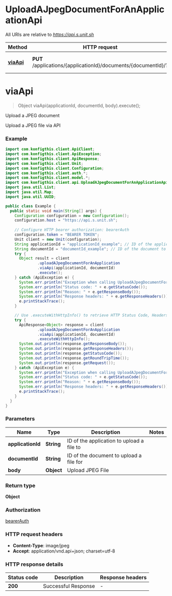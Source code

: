 # UploadAJpegDocumentForAnApplicationApi

All URIs are relative to *https://api.s.unit.sh*

| Method | HTTP request | Description |
|------------- | ------------- | -------------|
| [**viaApi**](UploadAJpegDocumentForAnApplicationApi.md#viaApi) | **PUT** /applications/{applicationId}/documents/{documentId}/? | Upload a JPEG document |


<a name="viaApi"></a>
# **viaApi**
> Object viaApi(applicationId, documentId, body).execute();

Upload a JPEG document

Upload a JPEG file via API 

### Example
```java
import com.konfigthis.client.ApiClient;
import com.konfigthis.client.ApiException;
import com.konfigthis.client.ApiResponse;
import com.konfigthis.client.Unit;
import com.konfigthis.client.Configuration;
import com.konfigthis.client.auth.*;
import com.konfigthis.client.model.*;
import com.konfigthis.client.api.UploadAJpegDocumentForAnApplicationApi;
import java.util.List;
import java.util.Map;
import java.util.UUID;

public class Example {
  public static void main(String[] args) {
    Configuration configuration = new Configuration();
    configuration.host = "https://api.s.unit.sh";
    
    // Configure HTTP bearer authorization: bearerAuth
    configuration.token = "BEARER TOKEN";
    Unit client = new Unit(configuration);
    String applicationId = "applicationId_example"; // ID of the application to upload a file to
    String documentId = "documentId_example"; // ID of the document to upload a file for
    try {
      Object result = client
              .uploadAJpegDocumentForAnApplication
              .viaApi(applicationId, documentId)
              .execute();
    } catch (ApiException e) {
      System.err.println("Exception when calling UploadAJpegDocumentForAnApplicationApi#viaApi");
      System.err.println("Status code: " + e.getStatusCode());
      System.err.println("Reason: " + e.getResponseBody());
      System.err.println("Response headers: " + e.getResponseHeaders());
      e.printStackTrace();
    }

    // Use .executeWithHttpInfo() to retrieve HTTP Status Code, Headers and Request
    try {
      ApiResponse<Object> response = client
              .uploadAJpegDocumentForAnApplication
              .viaApi(applicationId, documentId)
              .executeWithHttpInfo();
      System.out.println(response.getResponseBody());
      System.out.println(response.getResponseHeaders());
      System.out.println(response.getStatusCode());
      System.out.println(response.getRoundTripTime());
      System.out.println(response.getRequest());
    } catch (ApiException e) {
      System.err.println("Exception when calling UploadAJpegDocumentForAnApplicationApi#viaApi");
      System.err.println("Status code: " + e.getStatusCode());
      System.err.println("Reason: " + e.getResponseBody());
      System.err.println("Response headers: " + e.getResponseHeaders());
      e.printStackTrace();
    }
  }
}

```

### Parameters

| Name | Type | Description  | Notes |
|------------- | ------------- | ------------- | -------------|
| **applicationId** | **String**| ID of the application to upload a file to | |
| **documentId** | **String**| ID of the document to upload a file for | |
| **body** | **Object**| Upload JPEG File | |

### Return type

**Object**

### Authorization

[bearerAuth](../README.md#bearerAuth)

### HTTP request headers

 - **Content-Type**: image/jpeg
 - **Accept**: application/vnd.api+json; charset=utf-8

### HTTP response details
| Status code | Description | Response headers |
|-------------|-------------|------------------|
| **200** | Successful Response |  -  |

